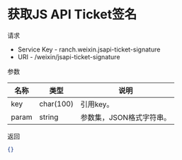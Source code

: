 # 获取JS API Ticket签名

请求
- Service Key - ranch.weixin.jsapi-ticket-signature
- URI - /weixin/jsapi-ticket-signature

参数

|名称|类型|说明|
|---|---|---|
|key|char(100)|引用key。|
|param|string|参数集，JSON格式字符串。|

返回
```json
{}
```
